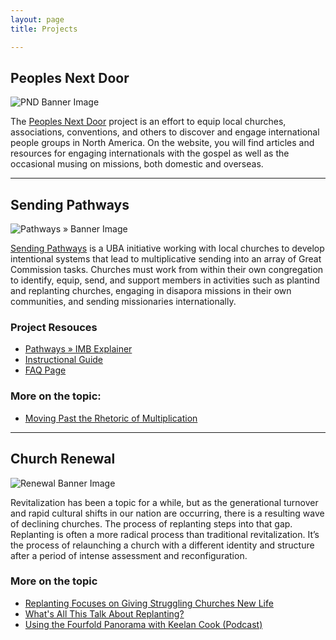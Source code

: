 ```yaml
---
layout: page
title: Projects

---
```


## Peoples Next Door

![PND Banner Image](https://i.imgur.com/qkWO4qa.png)

The [Peoples Next Door](https://keelancook.com) project is an effort to equip local churches, associations, conventions, and others to discover and engage international people groups in North America. On the website, you will find articles and resources for engaging internationals with the gospel as well as the occasional musing on missions, both domestic and overseas.

---

## Sending Pathways

![Pathways » Banner Image](https://i.imgur.com/6Mda6eI.png)

[Sending Pathways](https://ubahouston.org/pathways) is a UBA initiative working with local churches to develop intentional systems that lead to multiplicative sending into an array of Great Commission tasks. Churches must work from within their own congregation to identify, equip, send, and support members in activities such as plantind and replanting churches, engaging in disapora missions in their own communities, and sending missionaries internationally.

### Project Resouces
* [Pathways » IMB Explainer](/2020/12/14/pathways-imb.md/)
* [Instructional Guide](/docs/pathways-imb-instructional-guide/)
* [FAQ Page](/docs/pathways-imb-faq/)

### More on the topic:
* [Moving Past the Rhetoric of Multiplication](https://www.sendinstitute.org/moving-past-the-rhetoric-of-multiplication/)

---

## Church Renewal

![Renewal Banner Image](https://i.imgur.com/YmOtly9.png)

Revitalization has been a topic for a while, but as the generational turnover and rapid cultural shifts in our nation are occurring, there is a resulting wave of declining churches. The process of replanting steps into that gap. Replanting is often a more radical process than traditional revitalization. It’s the process of relaunching a church with a different identity and structure after a period of intense assessment and reconfiguration. 

### More on the topic
* [Replanting Focuses on Giving Struggling Churches New Life](https://www.baptiststandard.com/news/texas/replanting-focuses-on-giving-struggling-churches-new-life/)
* [What's All This Talk About Replanting?](https://www.ubahouston.org/blog/2019/1/10/what-is-all-this-talk-about-replanting)
* [Using the Fourfold Panorama with Keelan Cook (Podcast)](https://replantbootcamp.com/podcast/ep23/)


<!--stackedit_data:
eyJoaXN0b3J5IjpbNzczMzk5NzUwLDE4MDk2MjM3NywtMTMwMz
I1NTk4MCwtNzQ2NTIzMzA1LDE3OTgyODQ2NzddfQ==
-->